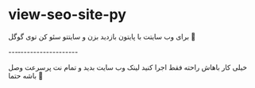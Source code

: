# view-seo-site-py
برای وب سایتت  با پایتون بازدید بزن و سایتتو سئو کن توی گوگل 🤩

---‐------------------

خیلی کار باهاش راحته فقط اجرا کنید لینک وب سایت بدید و تمام نت پرسرعت وصل باشه حتما  👻
